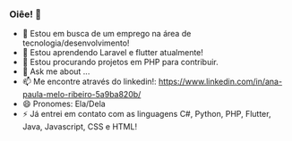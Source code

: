 ### Oiêe! 👋



- 🔭 Estou em busca de um emprego na área de tecnologia/desenvolvimento!
- 🌱 Estou aprendendo Laravel e flutter atualmente! 
- 👯 Estou procurando projetos em PHP para contribuir.
- 💬 Ask me about ...
- 📫 Me encontre através do linkedin!: https://www.linkedin.com/in/ana-paula-melo-ribeiro-5a9ba820b/
- 😄 Pronomes: Ela/Dela
- ⚡ Já entrei em contato com as linguagens C#, Python, PHP, Flutter, Java, Javascript, CSS e HTML!

